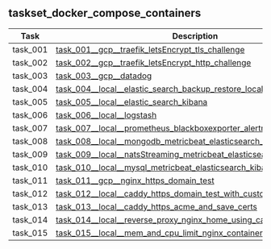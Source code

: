 ## taskset_docker_compose_containers

| Task     | Description                                                                                                                                    |
|----------|------------------------------------------------------------------------------------------------------------------------------------------------|
| task_001 | [task_001__gcp__traefik_letsEncrypt_tls_challenge](task_001__gcp__traefik_letsEncrypt_tls_challenge)                                           |
| task_002 | [task_002__gcp__traefik_letsEncrypt_http_challenge](task_002__gcp__traefik_letsEncrypt_http_challenge)                                         |
| task_003 | [task_003__gcp__datadog](task_003__gcp__datadog)                                                                                               |
| task_004 | [task_004__local__elastic_search_backup_restore_local_with_sample_data](task_004__local__elastic_search_backup_restore_local_with_sample_data) |
| task_005 | [task_005__local__elastic_search_kibana](task_005__local__elastic_search_kibana)                                                               |
| task_006 | [task_006__local__logstash](task_006__local__logstash)                                                                                         |
| task_007 | [task_007__local__prometheus_blackboxexporter_alertmanager](task_007__local__prometheus_blackboxexporter_alertmanager)                         |
| task_008 | [task_008__local__mongodb_metricbeat_elasticsearch_kibana](task_008__local__mongodb_metricbeat_elasticsearch_kibana)                           |
| task_009 | [task_009__local__natsStreaming_metricbeat_elasticsearch_kibana](task_009__local__natsStreaming_metricbeat_elasticsearch_kibana)               |
| task_010 | [task_010__local__mysql_metricbeat_elasticsearch_kibana](task_010__local__mysql_metricbeat_elasticsearch_kibana)                               |
| task_011 | [task_011__gcp__nginx_https_domain_test](task_011__gcp__nginx_https_domain_test)                                                               |
| task_012 | [task_012__local__caddy_https_domain_test_with_custom_certs](task_012__local__caddy_https_domain_test_with_custom_certs)                       |
| task_013 | [task_013__local__caddy_https_acme_and_save_certs](task_013__local__caddy_https_acme_and_save_certs)                                           |
| task_014 | [task_014__local__reverse_proxy_nginx_home_using_caddy](task_014__local__reverse_proxy_nginx_home_using_caddy)                                 |
| task_015 | [task_015__local__mem_and_cpu_limit_nginx_container](task_015__local__mem_and_cpu_limit_nginx_container)                                       |

